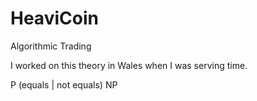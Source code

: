 # HeaviCoin
Algorithmic Trading


I worked on this theory in Wales when I was serving time. 

P (equals | not equals) NP
